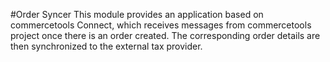 #Order Syncer
This module provides an application based on commercetools Connect, which receives messages from commercetools project once there is an order created. The corresponding order details are then synchronized to the external tax provider.
